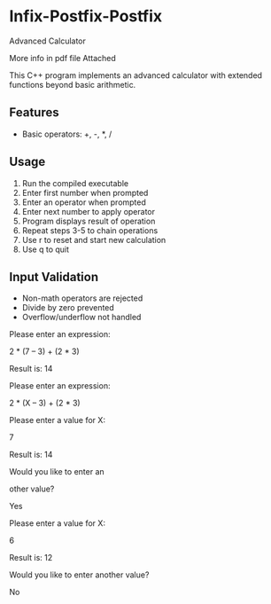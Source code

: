 # Infix-Postfix-Postfix
Advanced Calculator

More info in pdf file Attached

This C++ program implements an advanced calculator with extended functions beyond basic arithmetic.

## Features
+ Basic operators: +, -, *, /



## Usage
1. Run the compiled executable
2. Enter first number when prompted
3. Enter an operator when prompted
4. Enter next number to apply operator
5. Program displays result of operation
6. Repeat steps 3-5 to chain operations
7. Use r to reset and start new calculation
8. Use q to quit


## Input Validation
+ Non-math operators are rejected
+ Divide by zero prevented
+ Overflow/underflow not handled



Please enter an expression:

2 * (7 – 3) + (2 * 3)

Result is: 14

Please enter an expression:

2 * (X – 3) + (2 * 3)

Please enter a value for X:

7

Result is: 14

Would you like to enter an

other value?

Yes

Please enter a value for X:

6

Result is: 12

Would you like to enter another value?

No
